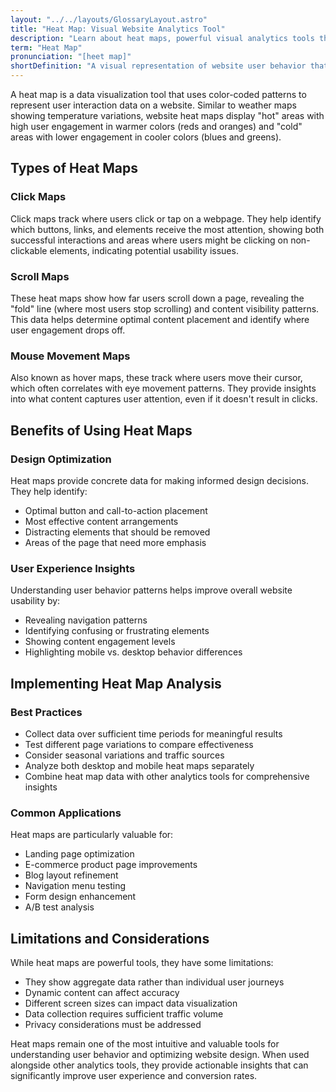 ```yaml
---
layout: "../../layouts/GlossaryLayout.astro"
title: "Heat Map: Visual Website Analytics Tool"
description: "Learn about heat maps, powerful visual analytics tools that show how users interact with websites through color-coded representations of click patterns, scroll depth, and mouse movements."
term: "Heat Map"
pronunciation: "[heet map]"
shortDefinition: "A visual representation of website user behavior that uses color coding to display areas of high and low interaction, such as clicks, scrolls, and mouse movements."
---
```


A heat map is a data visualization tool that uses color-coded patterns to represent user interaction data on a website. Similar to weather maps showing temperature variations, website heat maps display "hot" areas with high user engagement in warmer colors (reds and oranges) and "cold" areas with lower engagement in cooler colors (blues and greens).

## Types of Heat Maps

### Click Maps
Click maps track where users click or tap on a webpage. They help identify which buttons, links, and elements receive the most attention, showing both successful interactions and areas where users might be clicking on non-clickable elements, indicating potential usability issues.

### Scroll Maps
These heat maps show how far users scroll down a page, revealing the "fold" line (where most users stop scrolling) and content visibility patterns. This data helps determine optimal content placement and identify where user engagement drops off.

### Mouse Movement Maps
Also known as hover maps, these track where users move their cursor, which often correlates with eye movement patterns. They provide insights into what content captures user attention, even if it doesn't result in clicks.

## Benefits of Using Heat Maps

### Design Optimization
Heat maps provide concrete data for making informed design decisions. They help identify:
- Optimal button and call-to-action placement
- Most effective content arrangements
- Distracting elements that should be removed
- Areas of the page that need more emphasis

### User Experience Insights
Understanding user behavior patterns helps improve overall website usability by:
- Revealing navigation patterns
- Identifying confusing or frustrating elements
- Showing content engagement levels
- Highlighting mobile vs. desktop behavior differences

## Implementing Heat Map Analysis

### Best Practices
- Collect data over sufficient time periods for meaningful results
- Test different page variations to compare effectiveness
- Consider seasonal variations and traffic sources
- Analyze both desktop and mobile heat maps separately
- Combine heat map data with other analytics tools for comprehensive insights

### Common Applications
Heat maps are particularly valuable for:
- Landing page optimization
- E-commerce product page improvements
- Blog layout refinement
- Navigation menu testing
- Form design enhancement
- A/B test analysis

## Limitations and Considerations

While heat maps are powerful tools, they have some limitations:
- They show aggregate data rather than individual user journeys
- Dynamic content can affect accuracy
- Different screen sizes can impact data visualization
- Data collection requires sufficient traffic volume
- Privacy considerations must be addressed

Heat maps remain one of the most intuitive and valuable tools for understanding user behavior and optimizing website design. When used alongside other analytics tools, they provide actionable insights that can significantly improve user experience and conversion rates.